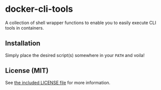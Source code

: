 # docker-cli-tools

A collection of shell wrapper functions to enable you to easily execute CLI
tools in containers.

## Installation

Simply place the desired script(s) somewhere in your `PATH` and voila!

## License (MIT)

See [the included LICENSE file](LICENSE) for more information.
